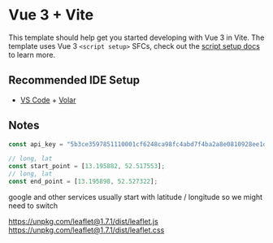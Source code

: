 # Vue 3 + Vite

This template should help get you started developing with Vue 3 in Vite. The template uses Vue 3 `<script setup>` SFCs, check out the [script setup docs](https://v3.vuejs.org/api/sfc-script-setup.html#sfc-script-setup) to learn more.

## Recommended IDE Setup

- [VS Code](https://code.visualstudio.com/) + [Volar](https://marketplace.visualstudio.com/items?itemName=Vue.volar)

## Notes

```js
const api_key = "5b3ce3597851110001cf6248ca98fc4abd7f4ba2a8e0810928ee1d68";

// long, lat
const start_point = [13.195882, 52.517553];
// long, lat
const end_point = [13.195898, 52.527322];
```

google and other services usually start with latitude / longitude
so we might need to switch

https://unpkg.com/leaflet@1.7.1/dist/leaflet.js
https://unpkg.com/leaflet@1.7.1/dist/leaflet.css
